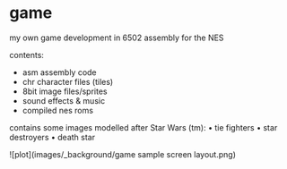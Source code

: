 # game

my own game development in 6502 assembly for the NES

contents:
- asm assembly code
- chr character files (tiles)
- 8bit image files/sprites
- sound effects & music
- compiled nes roms

contains some images modelled after Star Wars (tm):
• tie fighters
• star destroyers
• death star

![plot](images/_background/game sample screen layout.png)
